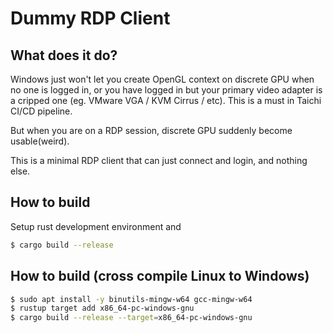 # Dummy RDP Client

## What does it do?

Windows just won't let you create OpenGL context on discrete GPU when no one is logged in, or you have logged in but your primary video adapter is a cripped one (eg. VMware VGA / KVM Cirrus / etc). This is a must in Taichi CI/CD pipeline.

But when you are on a RDP session, discrete GPU suddenly become usable(weird).

This is a minimal RDP client that can just connect and login, and nothing else.


## How to build

Setup rust development environment and

```bash
$ cargo build --release
```


## How to build (cross compile Linux to Windows)

```bash
$ sudo apt install -y binutils-mingw-w64 gcc-mingw-w64
$ rustup target add x86_64-pc-windows-gnu
$ cargo build --release --target=x86_64-pc-windows-gnu
```
